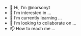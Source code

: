 - 👋 Hi, I’m @norsonyt
- 👀 I’m interested in ...
- 🌱 I’m currently learning ...
- 💞️ I’m looking to collaborate on ...
- 📫 How to reach me ...

<!---
norsonyt/norsonyt is a ✨ special ✨ repository because its `README.md` (this file) appears on your GitHub profile.
You can click the Preview link to take a low pf this     
